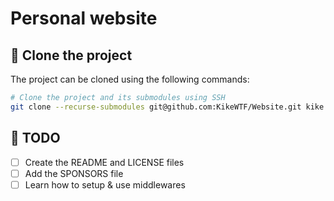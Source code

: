 # Personal website

## 🐏 Clone the project

The project can be cloned using the following commands:

```sh
# Clone the project and its submodules using SSH
git clone --recurse-submodules git@github.com:KikeWTF/Website.git kike.wtf
```

## 📝 TODO

- [ ] Create the README and LICENSE files
- [ ] Add the SPONSORS file
- [ ] Learn how to setup & use middlewares
